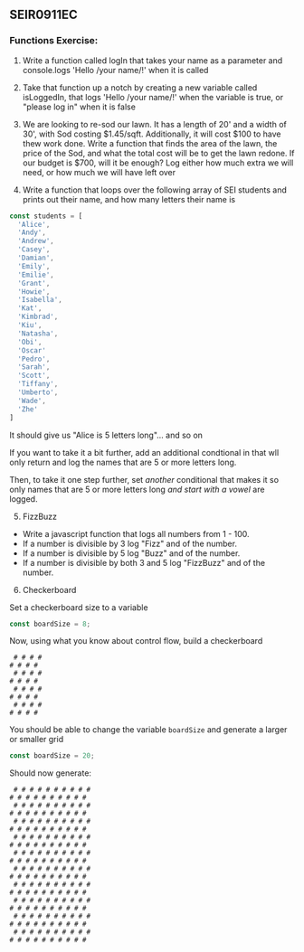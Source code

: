 ## SEIR0911EC

### Functions Exercise:

1.  Write a function called logIn that takes your name as a parameter and console.logs 'Hello /your name/!' when it is called

2.  Take that function up a notch by creating a new variable called isLoggedIn, that logs 'Hello /your name/!' when the variable is true, or "please log in" when it is false

3. We are looking to re-sod our lawn. It has a length of 20' and a width of 30', with Sod costing $1.45/sqft. Additionally, it will cost $100 to have thew work done.  Write a function that finds the area of the lawn, the price of the Sod, and what the total cost will be to get the lawn redone. If our budget is $700, will it be enough? Log either how much extra we will need, or how much we will have left over

4.  Write a function that loops over the following array of SEI students and prints out their name, and how many letters their name is

```js
const students = [
  'Alice',
  'Andy',
  'Andrew',
  'Casey',
  'Damian',
  'Emily',
  'Emilie',
  'Grant',
  'Howie',
  'Isabella',
  'Kat',
  'Kimbrad',
  'Kiu',
  'Natasha',
  'Obi',
  'Oscar'
  'Pedro',
  'Sarah',
  'Scott',
  'Tiffany',
  'Umberto',
  'Wade',
  'Zhe'
]
```

It should give us "Alice is 5 letters long"... and so on

If you want to take it a bit further, add an additional condtional in that wll only return and log the names that are 5 or more letters long.

Then, to take it one step further, set *another* conditional that makes it so only names that are 5 or more letters long *and start with a vowel* are logged. 


5. FizzBuzz
 - Write a javascript function that logs all numbers from 1 - 100.
-  If a number is divisible by 3 log "Fizz" and of the number.
-  If a number is divisible by 5 log "Buzz" and of the number.
-  If a number is divisible by both 3 and 5 log "FizzBuzz" and of the number.


6. Checkerboard

Set a checkerboard size to a variable

```js
const boardSize = 8;
```

Now, using what you know about control flow, build a checkerboard

```
 # # # #
# # # # 
 # # # #
# # # # 
 # # # #
# # # # 
 # # # #
# # # # 
```

You should be able to change the variable `boardSize` and generate a larger or smaller grid

```js
const boardSize = 20;
```

Should now generate:

```
 # # # # # # # # # #
# # # # # # # # # # 
 # # # # # # # # # #
# # # # # # # # # # 
 # # # # # # # # # #
# # # # # # # # # # 
 # # # # # # # # # #
# # # # # # # # # # 
 # # # # # # # # # #
# # # # # # # # # # 
 # # # # # # # # # #
# # # # # # # # # # 
 # # # # # # # # # #
# # # # # # # # # # 
 # # # # # # # # # #
# # # # # # # # # # 
 # # # # # # # # # #
# # # # # # # # # # 
 # # # # # # # # # #
# # # # # # # # # # 

```

